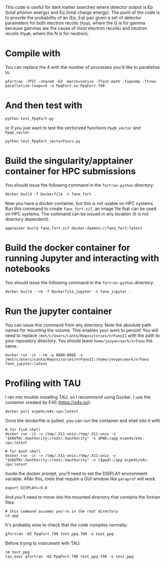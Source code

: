 This code is useful for dark matter searches where detector output is Ep (total phonon energy) and Eq (total charge energy).  The point of the code is to provide the probability of an (Ep, Eq) pair given a set of detector parameters for both electron recoils (`PpqG`, where the G is for gamma because gammas are the cause of most electron recoils) and neutron recoils (`PpqN`, where the N is for neutron).


# Compile with
You can replace the 4 with the number of processes you'd like to parallelize to.

```
gfortran -fPIC -shared -O3 -march=native -ffast-math -fopenmp -ftree-parallelize-loops=4 -o PpqFort.so PpqFort.f90
```

# And then test with
```
python test_PpqFort.py
```

or if you just want to test the vectorized functions `PpqN_vector` and `PpqG_vector`

```
python test_PpqFort_vectorFuncs.py
```

# Build the singularity/apptainer container for HPC submissions
You should issue the following command in the `fortran-python` directory:

```
docker build -f Dockerfile -t fano_fort .
```

Now you have a docker container, but this is not usable on HPC systems.  Run this command to create `fano_fort.sif`, an image file that can be used on HPC systems.  The command can be issued in any location (it is not directory dependent).

```
apptainer build fano_fort.sif docker-daemon://fano_fort:latest

```

# Build the docker container for running Jupyter and interacting with notebooks
You should issue the following command in the `fortran-python` directory:

```
docker build --rm -f Dockerfile_jupyter -t fano_jupyter .
```

# Run the jupyter container
You can issue this command from any directory.  Note the absolute path names for mounting the volume.  This enables your work to persist!  You will need to replace `/mnt/c/Users/canto/Repositories/nrFanoII` with the path to your repository directory.  You should leave `home/jovyan/work/nrFano` the same.

```
docker run -it --rm -p 8888:8888 -v /mnt/c/Users/canto/Repositories/nrFanoII:/home/jovyan/work/nrFano fano_jupyter:latest
```

# Profiling with TAU
I ran into trouble installing TAU, so I recommend using Docker. I use the container created by E4S (https://e4s.io/):

```
docker pull ecpe4s/e4s-cpu:latest
```

Once the dockerfile is pulled, you can run the container and shell into it with

```
# for fish shell
docker run -it -v /tmp/.X11-unix:/tmp/.X11-unix -v "$XAUTH/.Xauthority:/root/.Xauthority" -v $PWD:/app ecpe4s/e4s-cpu:latest

# for bash shell
docker run -it -v /tmp/.X11-unix:/tmp/.X11-unix -v "$XAUTH/.Xauthority:/root/.Xauthority" -v ($pwd):/app ecpe4s/e4s-cpu:latest
```

Inside the docker prompt, you'll need to set the DISPLAY environment variable.  After this, tools that require a GUI window like `paraprof` will work.

```
export DISPLAY=:0.0
```

And you'll need to move into the mounted directory that contains the fortran files:

```
# this command assumes you're in the root directory
cd app
```

It's probably wise to check that the code compiles normally:

```
gfortran -O2 PpqFort.f90 test_ppq.f90 -o test_ppq
```

Before trying to instrument with TAU:

```
rm test_ppq
tau_exec gfortran -O2 PpqFort.f90 test_ppq.f90 -o test_ppq
```
